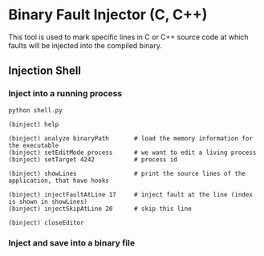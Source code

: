 # Binary Fault Injector (C, C++)

This tool is used to mark specific lines in C or C++ source code
at which faults will be injected into the compiled binary.

## Injection Shell


### Inject into a running process

```
python shell.py

(binject) help

(binject) analyze binaryPath       # load the memory information for the executable
(binject) setEditMode process      # we want to edit a living process
(binject) setTarget 4242           # process id

(binject) showLines                # print the source lines of the application, that have hooks

(binject) injectFaultAtLine 17     # inject fault at the line (index is shown in showLines)
(binject) injectSkipAtLine 20      # skip this line

(binject) closeEditor
```


### Inject and save into a binary file

